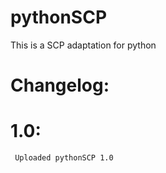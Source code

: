 # pythonSCP
This is a SCP adaptation for python 

# Changelog:

  # 1.0:
     Uploaded pythonSCP 1.0
